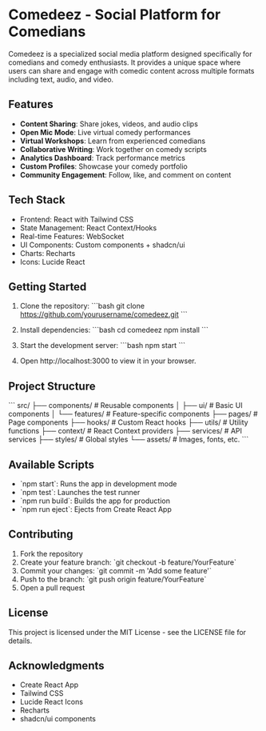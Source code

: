 # Comedeez - Social Platform for Comedians

Comedeez is a specialized social media platform designed specifically for comedians and comedy enthusiasts. It provides a unique space where users can share and engage with comedic content across multiple formats including text, audio, and video.

## Features

- **Content Sharing**: Share jokes, videos, and audio clips
- **Open Mic Mode**: Live virtual comedy performances
- **Virtual Workshops**: Learn from experienced comedians
- **Collaborative Writing**: Work together on comedy scripts
- **Analytics Dashboard**: Track performance metrics
- **Custom Profiles**: Showcase your comedy portfolio
- **Community Engagement**: Follow, like, and comment on content

## Tech Stack

- Frontend: React with Tailwind CSS
- State Management: React Context/Hooks
- Real-time Features: WebSocket
- UI Components: Custom components + shadcn/ui
- Charts: Recharts
- Icons: Lucide React

## Getting Started

1. Clone the repository:
\`\`\`bash
git clone https://github.com/yourusername/comedeez.git
\`\`\`

2. Install dependencies:
\`\`\`bash
cd comedeez
npm install
\`\`\`

3. Start the development server:
\`\`\`bash
npm start
\`\`\`

4. Open http://localhost:3000 to view it in your browser.

## Project Structure

\`\`\`
src/
  ├── components/         # Reusable components
  │   ├── ui/            # Basic UI components
  │   └── features/      # Feature-specific components
  ├── pages/             # Page components
  ├── hooks/             # Custom React hooks
  ├── utils/             # Utility functions
  ├── context/           # React Context providers
  ├── services/          # API services
  ├── styles/            # Global styles
  └── assets/            # Images, fonts, etc.
\`\`\`

## Available Scripts

- \`npm start\`: Runs the app in development mode
- \`npm test\`: Launches the test runner
- \`npm run build\`: Builds the app for production
- \`npm run eject\`: Ejects from Create React App

## Contributing

1. Fork the repository
2. Create your feature branch: \`git checkout -b feature/YourFeature\`
3. Commit your changes: \`git commit -m 'Add some feature'\`
4. Push to the branch: \`git push origin feature/YourFeature\`
5. Open a pull request

## License

This project is licensed under the MIT License - see the LICENSE file for details.

## Acknowledgments

- Create React App
- Tailwind CSS
- Lucide React Icons
- Recharts
- shadcn/ui components